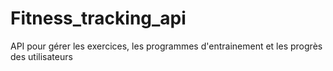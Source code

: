 # Fitness_tracking_api
API pour gérer les exercices, les programmes d'entrainement et les progrès des utilisateurs
